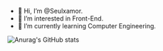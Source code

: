 - 👋 Hi, I’m @Seulxamor.
- 👀 I’m interested in Front-End.
- 🌱 I’m currently learning Computer Engineering.

![Anurag's GitHub stats](https://github-readme-stats.vercel.app/api?username=Seulxamor&show_icons=true&theme=radical)
